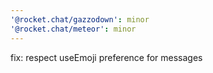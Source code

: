 ```yaml
---
'@rocket.chat/gazzodown': minor
'@rocket.chat/meteor': minor
---
```


fix: respect useEmoji preference for messages
